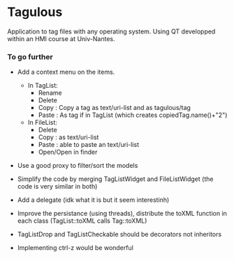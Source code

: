 # Tagulous
Application to tag files with any operating system. Using QT developped within an HMI course at Univ-Nantes.

### To go further

- Add a context menu on the items.
	- In TagList:
		- Rename
		- Delete
		- Copy : Copy a tag as text/uri-list and as tagulous/tag
		- Paste : As tag if in TagList (which creates copiedTag.name()+"2")
	- In FileList:
		- Delete
		- Copy : as text/uri-list
		- Paste : able to paste an text/uri-list
		- Open/Open in finder

- Use a good proxy to filter/sort the models
- Simplify the code by merging TagListWidget and FileListWidget (the code is very similar in both)
- Add a delegate (idk what it is but it seem interestinh)
- Improve the persistance (using threads), distribute the toXML function in each class (TagList::toXML calls Tag::toXML)
- TagListDrop and TagListCheckable should be decorators not inheritors
- Implementing ctrl-z would be wonderful
